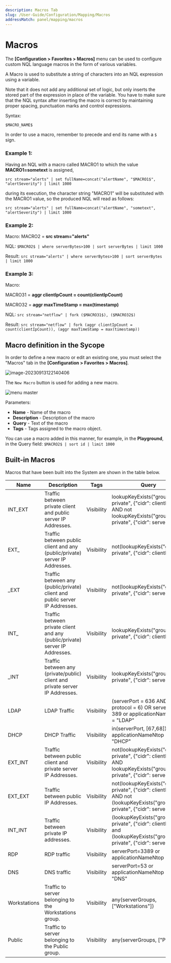 ```yaml
---
description: Macros Tab
slug: /User-Guide/Configuration/Mapping/Macros
addressMatch: panel/mapping/macros
---
```


# Macros

The **[Configuration > Favorites > Macros]** menu can be used to configure custom NQL language macros in the form of various variables.

A Macro is used to substitute a string of characters into an NQL expression using a variable.

Note that it does not add any additional set of logic, but only inserts the stored part of the expression in place of the variable. You have to make sure that the NQL syntax after inserting the macro is correct by maintaining proper spacing, punctuation marks and control expressions.

Syntax:

`$MACRO_NAME$`

In order to use a macro, remember to precede and end its name with a `$` sign.



### Example 1:

Having an NQL with a macro called MACRO1 to which the value **MACRO1=sometext** is assigned,

`src stream="alerts" | set fullName=concat("alertName", "$MACRO1$", "alertSeverity") | limit 1000`

during its execution, the character string "MACRO1" will be substituted with the MACRO1 value, so the produced NQL will read as follows:

```src stream="alerts" | set fullName=concat("alertName", "sometext", "alertSeverity") | limit 1000```

### Example 2:

Macro: MACRO2 = **src stream="alerts"**

NQL: `$MACRO2$ | where serverBytes>100 | sort serverBytes | limit 1000`

Result: `src stream="alerts" | where serverBytes>100 | sort serverBytes | limit 1000`

### Example 3:

Macro: 

MACRO31 = **aggr clientIpCount = count(clientIpCount)**

MACRO32 = **aggr maxTimeStamp = max(timestamp)**

NQL: `src stream="netflow" | fork ($MACRO31$), ($MACRO32$)`

Result: `src stream="netflow" | fork (aggr clientIpCount = count(clientIpCount)), (aggr maxTimeStamp = max(timestamp))`

## Macro definition in the Sycope

In order to define a new macro or edit an existing one, you must select the "Macros" tab in the **[Configuration > Favorites > Macros]**.

![image-20230913122140406](assets_02-Macros/image-20230913122140406.png)



The `New Macro` button is used for adding a new macro.

![menu master](assets_02-Macros/nql-macro-edit.png)

Parameters:

- **Name** - Name of the macro
- **Description** - Description of the macro
- **Query** - Text of the macro
- **Tags** - Tags assigned to the macro object.

You can use a macro added in this manner, for example, in the **Playground**, in the Query field: `$MACRO2$ | sort id | limit 1000`



## Built-in Macros

Macros that have been built into the System are shown in the table below.

| Name         | Description                                                  | Tags       | Query                                                        |
| ------------ | ------------------------------------------------------------ | ---------- | ------------------------------------------------------------ |
| INT_EXT      | Traffic between private client and public server IP Addresses. | Visibility | lookupKeyExists("groups-private", {"cidr": clientIp } ) AND not lookupKeyExists("groups-private", {"cidr": serverIp }) |
| EXT_         | Traffic between public client and any (public/private) server IP Addresses. | Visibility | not(lookupKeyExists("groups-private", {"cidr": clientIp } )) |
| _EXT         | Traffic between any (public/private) client and public server IP Addresses. | Visibility | not(lookupKeyExists("groups-private", {"cidr": serverIp } )) |
| INT_         | Traffic between private client and any (public/private) server IP Addresses. | Visibility | lookupKeyExists("groups-private", {"cidr": clientIp } )      |
| _INT         | Traffic between any (private/public) client and private server IP Addresses. | Visibility | lookupKeyExists("groups-private", {"cidr": serverIp } )      |
| LDAP         | LDAP Traffic                                                 | Visibility | (serverPort = 636 AND protocol = 6) OR serverPort = 389 or applicationNameNtop = "LDAP" |
| DHCP         | DHCP Traffic                                                 | Visibility | in(serverPort, [67,68]) or applicationNameNtop = "DHCP"      |
| EXT_INT      | Traffic between public client and private server IP Addresses. | Visibility | not(lookupKeyExists("groups-private", {"cidr": clientIp } )) AND lookupKeyExists("groups-private", {"cidr": serverIp }) |
| EXT_EXT      | Traffic between public IP Addresses.                         | Visibility | not(lookupKeyExists("groups-private", {"cidr": clientIp } )) AND not (lookupKeyExists("groups-private", {"cidr": serverIp })) |
| INT_INT      | Traffic between private IP addresses.                        | Visibility | (lookupKeyExists("groups-private", {"cidr": clientIp } )) and (lookupKeyExists("groups-private", {"cidr": serverIp } )) |
| RDP          | RDP traffic                                                  | Visibility | serverPort=3389 or applicationNameNtop = "RDP"               |
| DNS          | DNS traffic                                                  | Visibility | serverPort=53 or applicationNameNtop = "DNS"                 |
| Workstations | Traffic to server belonging to the Workstations group.       | Visibility | any(serverGroups, ["Workstations"])                          |
| Public       | Traffic to server belonging to the Public group.             | Visibility | any(serverGroups, ["Public"])                                |

 










